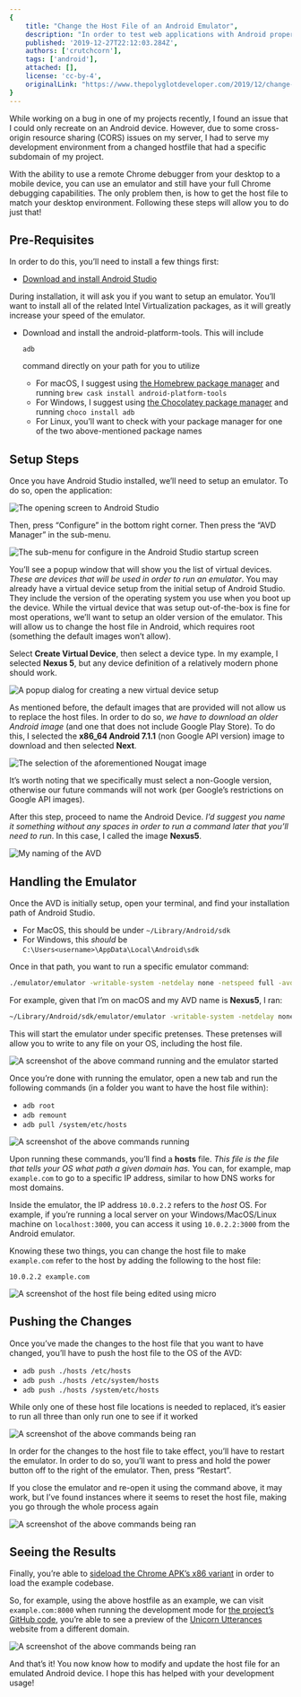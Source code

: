 ```yaml
---
{
    title: "Change the Host File of an Android Emulator",
    description: "In order to test web applications with Android properly, you may need to edit the Android Emulator network host file. Here's how to do so.",
    published: '2019-12-27T22:12:03.284Z',
    authors: ['crutchcorn'],
    tags: ['android'],
    attached: [],
    license: 'cc-by-4',
    originalLink: "https://www.thepolyglotdeveloper.com/2019/12/change-host-file-android-emulator/"
}
---
```


While working on a bug in one of my projects recently, I found an  issue that I could only recreate on an Android device. However, due to  some cross-origin resource sharing (CORS) issues on my server, I had to  serve my development environment from a changed hostfile that had a  specific subdomain of my project.

With the ability to use a remote Chrome debugger from your desktop to a mobile device, you can use an  emulator and still have your full Chrome debugging capabilities. The  only problem then, is how to get the host file to match your desktop  environment. Following these steps will allow you to do just that!

## Pre-Requisites

In order to do this, you’ll need to install a few things first:

- [Download and install Android Studio](https://developer.android.com/studio/install)

During installation, it will ask you if you want to setup an emulator. You’ll  want to install all of the related Intel Virtualization packages, as it  will greatly increase your speed of the emulator.

- Download and install the android-platform-tools. This will include 

  ```
  adb
  ```

   command directly on your path for you to utilize

  - For macOS, I suggest using [the Homebrew package manager](https://brew.sh/) and running `brew cask install android-platform-tools`
  - For Windows, I suggest using [the Chocolatey package manager](https://chocolatey.org/) and running `choco install adb`
  - For Linux, you’ll want to check with your package manager for one of the two above-mentioned package names

## Setup Steps

Once you have Android Studio installed, we’ll need to setup an emulator. To do so, open the application:

![The opening screen to Android Studio](./1.png)

Then, press “Configure” in the bottom right corner. Then press the “AVD Manager” in the sub-menu.

![The sub-menu for configure in the Android Studio startup screen](./2.png)

You’ll see a popup window that will show you the list of virtual devices. *These are devices that will be used in order to run an emulator*. You may already have a virtual device setup from the initial setup of  Android Studio. They include the version of the operating system you use when you boot up the device. While the virtual device that was setup  out-of-the-box is fine for most operations, we’ll want to setup an older version of the emulator. This will allow us to change the host file in  Android, which requires root (something the default images won’t allow).

Select **Create Virtual Device**, then select a device type. In my example, I selected **Nexus 5**, but any device definition of a relatively modern phone should work.

![A popup dialog for creating a new virtual device setup](./3.png)

As mentioned before, the default images that are provided will not allow us to replace the host files. In order to do so, *we have to download an older Android image* (and one that does not include Google Play Store). To do this, I selected the **x86_64 Android 7.1.1** (non Google API version) image to download and then selected **Next**.

![The selection of the aforementioned Nougat image](./4.png)

It’s worth noting that we specifically must select a non-Google version,  otherwise our future commands will not work (per Google’s restrictions  on Google API images).

After this step, proceed to name the Android Device. *I’d suggest you name it something without any spaces in order to run a command later that you’ll need to run*. In this case, I called the image **Nexus5**.

![My naming of the AVD](./5.png)

## Handling the Emulator

Once the AVD is initially setup, open your terminal, and find your installation path of Android Studio.

- For MacOS, this should be under `~/Library/Android/sdk`
- For Windows, this *should* be `C:\Users<username>\AppData\Local\Android\sdk`

Once in that path, you want to run a specific emulator command:

```bash
./emulator/emulator -writable-system -netdelay none -netspeed full -avd <AVDName>
```

For example, given that I’m on macOS and my AVD name is **Nexus5**, I ran:

```bash
~/Library/Android/sdk/emulator/emulator -writable-system -netdelay none -netspeed full -avd Nexus5
```

This will start the emulator under specific  pretenses. These pretenses will allow you to write to any file on your  OS, including the host file.

![A screenshot of the above command running and the emulator started](./6.png)

Once you’re done with running the emulator, open a new tab and run the  following commands (in a folder you want to have the host file within):

- `adb root`
- `adb remount`
- `adb pull /system/etc/hosts`

![A screenshot of the above commands running](./7.png)

Upon running these commands, you’ll find a **hosts** file. *This file is the file that tells your OS what path a given domain has.* You can, for example, map `example.com` to go to a specific IP address, similar to how DNS works for most domains.

Inside the emulator, the IP address `10.0.2.2` refers to the *host* OS. For example, if you’re running a local server on your Windows/MacOS/Linux machine on `localhost:3000`, you can access it using `10.0.2.2:3000` from the Android emulator.

Knowing these two things, you can change the host file to make `example.com` refer to the host by adding the following to the host file:

```plaintext
10.0.2.2 example.com
```

![A screenshot of the host file being edited using micro](./8.png)

## Pushing the Changes

Once you’ve made the changes to the host file that you want to have changed, you’ll have to push the host file to the OS of the AVD:

- `adb push ./hosts /etc/hosts`
- `adb push ./hosts /etc/system/hosts`
- `adb push ./hosts /system/etc/hosts`

While only one of these host file locations is needed to replaced, it’s  easier to run all three than only run one to see if it worked

![A screenshot of the above commands being ran](./9.png)

In order for the changes to the host file to take effect, you’ll have to  restart the emulator. In order to do so, you’ll want to press and hold  the power button off to the right of the emulator. Then, press  “Restart”.

If you close the emulator and re-open it using the  command above, it may work, but I’ve found instances where it seems to  reset the host file, making you go through the whole process again

![A screenshot of the above commands being ran](./10.png)

## Seeing the Results

Finally, you’re able to [sideload the Chrome APK’s x86 variant](https://www.apkmirror.com/apk/google-inc/chrome) in order to load the example codebase.

So, for example, using the above hostfile as an example, we can visit `example.com:8000` when running the development mode for [the project’s GitHub code](https://github.com/unicorn-utterances/unicorn-utterances/), you’re able to see a preview of the [Unicorn Utterances](https://unicorn-utterances.com) website from a different domain.

![A screenshot of the above commands being ran](./11.png)

And that’s it! You now know how to modify and update the host file for an  emulated Android device. I hope this has helped with your development  usage!
